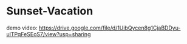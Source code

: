 # Sunset-Vacation
demo video: https://drive.google.com/file/d/1UibQycen8g1CjaBDDyu-ulTPqFeSEoS7/view?usp=sharing

